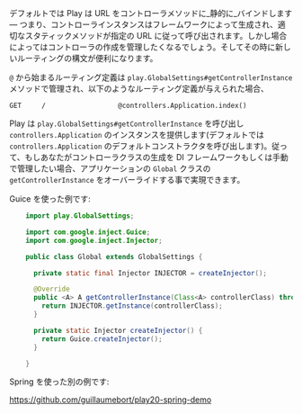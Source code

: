 <!--- Copyright (C) 2009-2013 Typesafe Inc. <http://www.typesafe.com> -->
<!--
By default Play binds URLs to controller methods _statically_, that is, Controller instances are created by the framework and then the appropriate static method is invoked depending on the given URL. In certain situations, however, you may want to manage controller creation and that's when the new routing syntax comes handy.
-->
デフォルトでは Play は URL をコントローラメソッドに_静的に_バインドします — つまり、コントローラインスタンスはフレームワークによって生成され、適切なスタティックメソッドが指定の URL に従って呼び出されます。しかし場合によってはコントローラの作成を管理したくなるでしょう。そしてその時に新しいルーティングの構文が便利になります。

<!--
Route definitions starting with ```@``` will be managed by ```play.GlobalSettings#getControllerInstance``` method, so given the following route definition:
-->
 ```@``` から始まるルーティング定義は ```play.GlobalSettings#getControllerInstance``` メソッドで管理され、以下のようなルーティング定義が与えられた場合、

    GET     /                  @controllers.Application.index()

<!--
Play will invoke ```play.GlobalSettings#getControllerInstance``` which in return will provide an instance of ```controllers.Application``` (by default this is happening via ```controllers.Application```'s default constructor). Therefore, if you want to manage controller class instantiation either via a dependency injection framework or manually you can do so by overriding ```getControllerInstance``` in your application's ```Global``` class.
-->
Play は ```play.GlobalSettings#getControllerInstance``` を呼び出し ```controllers.Application``` のインスタンスを提供します(デフォルトでは ```controllers.Application``` のデフォルトコンストラクタを呼び出します)。従って、もしあなたがコントローラクラスの生成を DI フレームワークもしくは手動で管理したい場合、アプリケーションの ```Global``` クラスの ```getControllerInstance``` をオーバーライドする事で実現できます。

<!--
Here's an example using Guice:
-->
Guice を使った例です:

```java
    import play.GlobalSettings;

    import com.google.inject.Guice;
    import com.google.inject.Injector;

    public class Global extends GlobalSettings {

      private static final Injector INJECTOR = createInjector();

      @Override
      public <A> A getControllerInstance(Class<A> controllerClass) throws Exception {
        return INJECTOR.getInstance(controllerClass);
      }

      private static Injector createInjector() {
        return Guice.createInjector();
      }

    }
```

<!--
another example using Spring:
-->
Spring を使った別の例です:

https://github.com/guillaumebort/play20-spring-demo

